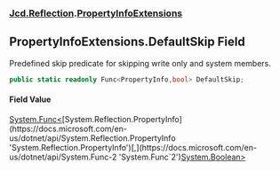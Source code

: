 ### [Jcd.Reflection](Jcd.Reflection.md 'Jcd.Reflection').[PropertyInfoExtensions](Jcd.Reflection.PropertyInfoExtensions.md 'Jcd.Reflection.PropertyInfoExtensions')

## PropertyInfoExtensions.DefaultSkip Field

Predefined skip predicate for skipping write only and system members.

```csharp
public static readonly Func<PropertyInfo,bool> DefaultSkip;
```

#### Field Value

[System.Func&lt;](https://docs.microsoft.com/en-us/dotnet/api/System.Func-2 'System.Func`2')[System.Reflection.PropertyInfo](https://docs.microsoft.com/en-us/dotnet/api/System.Reflection.PropertyInfo 'System.Reflection.PropertyInfo')[,](https://docs.microsoft.com/en-us/dotnet/api/System.Func-2 'System.Func`2')[System.Boolean](https://docs.microsoft.com/en-us/dotnet/api/System.Boolean 'System.Boolean')[&gt;](https://docs.microsoft.com/en-us/dotnet/api/System.Func-2 'System.Func`2')